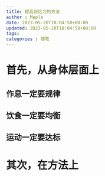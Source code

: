 ```yaml
---
title: 提高记忆力的方法
author : Maple
date: 2023-05-20T18:04:58+08:00
updated: 2023-05-20T18:04:58+08:00
tags: 
categories : 随笔
---
```




# 首先，从身体层面上

## 作息一定要规律

## 饮食一定要均衡

## 运动一定要达标

# 其次，在方法上

